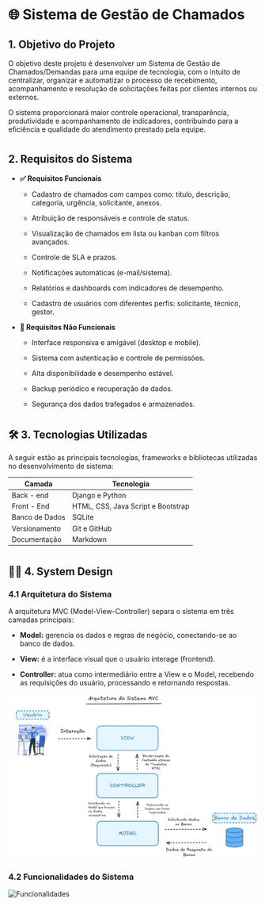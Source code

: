 # 🌐 Sistema de Gestão de Chamados


## 1. Objetivo do Projeto

O objetivo deste projeto é desenvolver um Sistema de Gestão de Chamados/Demandas para uma equipe de tecnologia, com o intuito de centralizar, organizar e automatizar o processo de recebimento, acompanhamento e resolução de solicitações feitas por clientes internos ou externos.

O sistema proporcionará maior controle operacional, transparência, produtividade e acompanhamento de indicadores, contribuindo para a eficiência e qualidade do atendimento prestado pela equipe.

#

## 2. Requisitos do Sistema

* **✅ Requisitos Funcionais**

    * Cadastro de chamados com campos como: título, descrição, categoria, urgência, solicitante, anexos.

    * Atribuição de responsáveis e controle de status.

    * Visualização de chamados em lista ou kanban com filtros avançados.

    * Controle de SLA e prazos.

    * Notificações automáticas (e-mail/sistema).

    * Relatórios e dashboards com indicadores de desempenho.

    * Cadastro de usuários com diferentes perfis: solicitante, técnico, gestor.

* **🚫 Requisitos Não Funcionais**

    * Interface responsiva e amigável (desktop e mobile).

    * Sistema com autenticação e controle de permissões.

    * Alta disponibilidade e desempenho estável.

    * Backup periódico e recuperação de dados.

    * Segurança dos dados trafegados e armazenados.

#

## **🛠 3. Tecnologias Utilizadas** 

A seguir estão as principais tecnologias, frameworks e bibliotecas utilizadas no desenvolvimento de sistema:

| Camada         | Tecnologia       |                                  
|------------------|----------------
| Back - end               | Django e Python    
| Front - End            | HTML, CSS, Java Script e Bootstrap           
| Banco de Dados        | SQLite               
| Versionamento     | Git e GitHub         
| Documentação   | Markdown 

#

## **✍🏽 4. System Design**

### **4.1 Arquitetura do Sistema**
A arquitetura MVC (Model-View-Controller) separa o sistema em três camadas principais:

* **Model:** gerencia os dados e regras de negócio, conectando-se ao banco de dados.

* **View:** é a interface visual que o usuário interage (frontend).

* **Controller:** atua como intermediário entre a View e o Model, recebendo as requisições do usuário, processando e retornando respostas.
  
<img src="Arquitetura%20Sistema%20%28System%20Design%29.png" alt="Funcionalidades" width="600"/>


### **4.2 Funcionalidades do Sistema**

<img src="Funcionalidade20%do%20%Sistema.png" alt="Funcionalidades" width="600"/>
